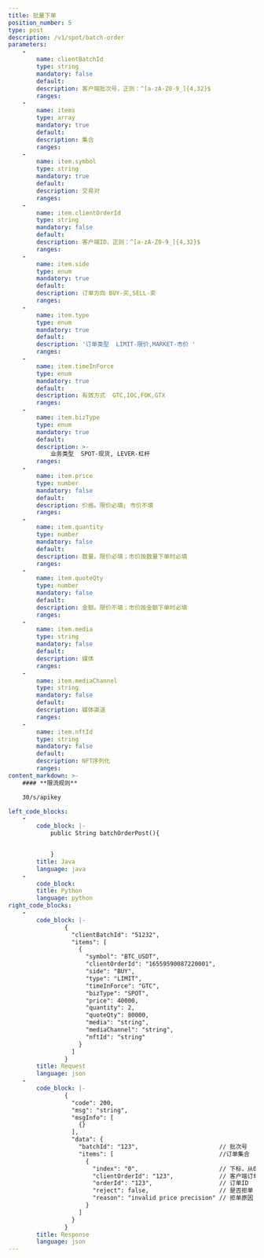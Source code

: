 ```yaml
---
title: 批量下单
position_number: 5
type: post
description: /v1/spot/batch-order
parameters:
    -
        name: clientBatchId
        type: string
        mandatory: false
        default:
        description: 客户端批次号，正则：^[a-zA-Z0-9_]{4,32}$
        ranges:
    -
        name: items
        type: array
        mandatory: true
        default:
        description: 集合
        ranges:
    -
        name: item.symbol
        type: string
        mandatory: true
        default:
        description: 交易对
        ranges:
    -
        name: item.clientOrderId
        type: string
        mandatory: false
        default:
        description: 客户端ID，正则：^[a-zA-Z0-9_]{4,32}$
        ranges:
    -
        name: item.side
        type: enum
        mandatory: true
        default:
        description: 订单方向 BUY-买,SELL-卖
        ranges:
    -
        name: item.type
        type: enum
        mandatory: true
        default:
        description: '订单类型  LIMIT-限价,MARKET-市价 '
        ranges:
    -
        name: item.timeInForce
        type: enum
        mandatory: true
        default:
        description: 有效方式  GTC,IOC,FOK,GTX
        ranges:
    -
        name: item.bizType
        type: enum
        mandatory: true
        default:
        description: >-
            业务类型  SPOT-现货, LEVER-杠杆
        ranges:
    -
        name: item.price
        type: number
        mandatory: false
        default:
        description: 价格。限价必填; 市价不填
        ranges:
    -
        name: item.quantity
        type: number
        mandatory: false
        default:
        description: 数量。限价必填；市价按数量下单时必填
        ranges:
    -
        name: item.quoteQty
        type: number
        mandatory: false
        default:
        description: 金额。限价不填；市价按金额下单时必填
        ranges:
    -
        name: item.media
        type: string
        mandatory: false
        default:
        description: 媒体
        ranges:
    -
        name: item.mediaChannel
        type: string
        mandatory: false
        default:
        description: 媒体渠道
        ranges:
    -
        name: item.nftId
        type: string
        mandatory: false
        default:
        description: NFT序列化
        ranges:
content_markdown: >-
    #### **限流规则**

    30/s/apikey

left_code_blocks:
    -
        code_block: |-
            public String batchOrderPost(){


            }
        title: Java
        language: java
    -
        code_block:
        title: Python
        language: python
right_code_blocks:
    -
        code_block: |-
                {
                  "clientBatchId": "51232",
                  "items": [
                    {
                      "symbol": "BTC_USDT",
                      "clientOrderId": "16559590087220001",
                      "side": "BUY",
                      "type": "LIMIT",
                      "timeInForce": "GTC",
                      "bizType": "SPOT",
                      "price": 40000,
                      "quantity": 2,
                      "quoteQty": 80000,
                      "media": "string",
                      "mediaChannel": "string",
                      "nftId": "string"
                    }
                  ]
                }
        title: Request
        language: json
    -
        code_block: |-
                {
                  "code": 200,
                  "msg": "string",
                  "msgInfo": [
                    {}
                  ],
                  "data": {
                    "batchId": "123",                       // 批次号 
                    "items": [                              //订单集合
                      {
                        "index": "0",                       // 下标，从0开始 
                        "clientOrderId": "123",             // 客户端订单ID 
                        "orderId": "123",                   // 订单ID 
                        "reject": false,                    // 是否拒单 
                        "reason": "invalid price precision" // 拒单原因 
                      }
                    ]
                  }
                }
        title: Response
        language: json
---
```


